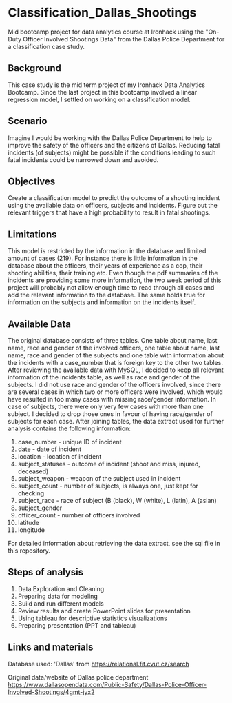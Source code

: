 # Classification_Dallas_Shootings
Mid bootcamp project for data analytics course at Ironhack using the "On-Duty Officer Involved Shootings Data" from the Dallas Police Department for a classification case study.

## Background
This case study is the mid term project of my Ironhack Data Analytics Bootcamp. Since the last project in this bootcamp involved a linear regression model, I settled on working on a classification model.

## Scenario
Imagine I would be working with the Dallas Police Department to help to improve the safety of the officers and the citizens of Dallas. Reducing fatal incidents (of subjects) might be possible if the conditions leading to such fatal incidents could be narrowed down and avoided.

## Objectives
Create a classification model to predict the outcome of a shooting incident using the available data on officers, subjects and incidents.
Figure out the relevant triggers that have a high probability to result in fatal shootings.

## Limitations
This model is restricted by the information in the database and limited amount of cases (219). For instance there is little information in the database about the officers, their years of experience as a cop, their shooting abilities, their training etc. Even though the pdf summaries of the incidents are providing some more information, the two week period of this project will probably not allow enough time to read through all cases and add the relevant information to the database. The same holds true for information on the subjects and information on the incidents itself. 

## Available Data
The original database consists of three tables. One table about name, last name, race and gender of the involved officers, one table about name, last name, race and gender of the subjects and one table with information about the incidents with a case_number that is foreign key to the other two tables. After reviewing the available data with MySQL, I decided to keep all relevant information of the incidents table, as well as race and gender of the subjects. I did not use race and gender of the officers involved, since there are several cases in which two or more officers were involved, which would have resulted in too many cases with missing race/gender information. In case of subjects, there were only very few cases with more than one subject. I decided to drop those ones in favour of having race/gender of subjects for each case. After joining tables, the data extract used for further analysis contains the following information:

1. case_number - unique ID of incident
2. date - date of incident
3. location - location of incident
4. subject_statuses - outcome of incident (shoot and miss, injured, deceased)
5. subject_weapon - weapon of the subject used in incident
6. subject_count - number of subjects, is always one, just kept for checking
7. subject_race - race of subject (B (black), W (white), L (latin), A (asian)
8. subject_gender
9. officer_count - number of officers involved
10. latitude
11. longitude

For detailed information about retrieving the data extract, see the sql file in this repository. 

## Steps of analysis
1. Data Exploration and Cleaning
2. Preparing data for modeling
3. Build and run different models
4. Review results and create PowerPoint slides for presentation
5. Using tableau for descriptive statistics visualizations
6. Preparing presentation (PPT and tableau)

## Links and materials
Database used:
'Dallas' from https://relational.fit.cvut.cz/search

Original data/website of Dallas police department
https://www.dallasopendata.com/Public-Safety/Dallas-Police-Officer-Involved-Shootings/4gmt-jyx2


